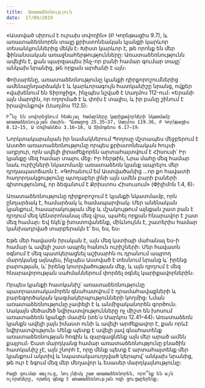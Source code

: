 ```yaml
---
title:  Առատաձեռնություն
date:  17/09/2019
---
```


«Աստված սիրում է ուրախ տվողին» (Բ Կորնթացիս 9.7), և առատաձեռնորեն տալը քրիստոնեական կյանքի կարևոր տեսանկյուններից մեկն է։ Խիստ կարևոր է, թե որոնք են մեր ֆինանսական առաջնահերթությունները: Առատաձեռնությունն ավելին է, քան պարզապես ինչ-որ բանի համար գումար տալը՝ անկախ նրանից, թե որքան արժանի է այն։

Փոխարենը, առատաձեռնությունը կյանքի դիրքորոշումներից ամենաընդարձակն է և կարևորագույն հատկանիշը նրանց, ովքեր «վախենում են Տիրոջից», ինչպես նշված է Սաղմոս 112-ում։ «Երանի այն մարդին, որ ողորմած է և փոխ է տալիս, և իր բանը շինում է իրավունքով» (Սաղմոս 112.5)։

`Ի՞նչ են սովորեցնում հետևյալ համարները կարիքավորների նկատմամբ առատաձեռնության մասին։ Ղևտացոց 25.35–37, Սաղմոս 119.36, Բ Կորնթացիս 8.12–15, Ա Հովհաննես 3.16–18, Ա Տիմոթեոս 6.17–19։`

Նորկտակարանյան իր նամակներում Պողոսը մշտապես մեջբերում է Աստծո առատաձեռնությունը որպես քրիստոնեական հույսի աղբյուր, որն ավելի լիրաժեքորեն արտահայտվում է Հիսուսի՝ Իր կյանքը մեզ համար տալու մեջ։ Իր հերթին, Նրա մահը մեզ համար նաև ուրիշների նկատմամբ առատաձեռն կյանք ապրելու մեր դրդապատճառն է. «Գոհանում եմ Աստվածանից ...որ քո հավատի հաղորդակցությունը պտղաբեր լինի այն ամեն բարի բաների գիտությունով, որ ձեզանում է Քրիստոս Հիսուսում» (Փիլիմոն 1.4, 6)։

Առատաձեռնությունը դիրքորոշում է կյանքի նկատմամբ, որն ընդարձակ է, համարձակ և համապարփակ։ Մեր անձնական կյանքում, հասարակության մեջ և մշակույթում այնքան շատ բան է դրդում մեզ կենտրոնանալ մեզ վրա, պահել որքան հնարավոր է շատ մեզ համար։ Եվ եկե՛ք խոստովանենք, միևնույնն է, շատերիս համար կանխադրված տարբերակն է՝ ես, ես, ես։

Եթե մեր հավատն իրական է, այն մեզ կստիպի մահանալ ես-ի համար և ավելի շատ ապրել հանուն ուրիշների։ Մեր հավատն օգնում է մեզ պատկերացնել աշխարհն ու դրանում ապրող մարդկանց այնպես, ինչպես Աստված է տեսնում նրանց և՛ իրենց բարության, և՛ իրենց կոտրվածության մեջ, և այն դրդում է մեզ հնարավորության սահմաններում փորձել օգնել կարիքավորներին։

Որպես կյանքի հատկանիշ՝ առատաձեռնությունը պատրաստակամորեն գնահատվում է դրամահավաքների և բարեգործական կազմակերպությունների կողմից։ Նման առատաձեռնությունը չափելի է և անմիջականորեն գործուն։ Սակայն մեծամեծ նվիրատվությունները ոչ միշտ են խոսում առատաձեռն կյանքի մասին (տե՛ս Մարկոս 12.41–44)։ Առատաձեռն կյանքն ավելի լայն իմաստ ունի և ավելի արժեքավոր է, քան որևէ նվիրատվություն։ Մենք պետք է ավելի լավ գնահատենք առատաձեռնության հոգին և զարգացնենք այն մեր արած ամեն քայլում։ Շատ մարդկանց համար առատաձեռնությունը բնածին հատկանիշ չէ, այն շնորհ է, որը մենք պետք է արտահայտենք մեր կյանքում ակտիվ և նպատակաուղղված կերպով՝ անկախ նրանից, թե ուր է ձգում մեզ մեր մեղավոր և եսասեր մարդկայնությունը:

`Բացի գումար տալուց, նույնիսկ շատ առատաձեռնորեն, որո՞նք են այն ոլորտները, որտեղ պետք է առատաձեռնության ոգի ցուցաբերենք։`